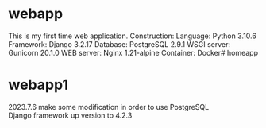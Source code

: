 # webapp
This is my first time web application.
Construction:
Language: Python 3.10.6
Framework: Django 3.2.17
Database: PostgreSQL 2.9.1
WSGI server: Gunicorn 20.1.0
WEB server: Nginx 1.21-alpine
Container: Docker# homeapp

# webapp1
2023.7.6 make some modification in order to use PostgreSQL  
    Django framework up version to 4.2.3